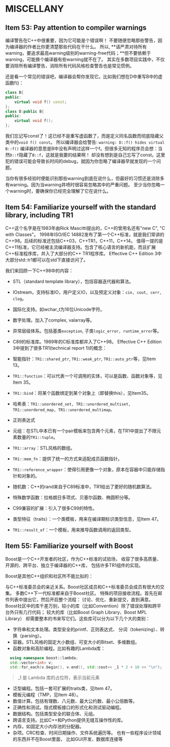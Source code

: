 # MISCELLANY

## Item 53: Pay attention to compiler warnings

编译警告在C++中很重要，因为它可能是个错误啊！ 不要随便忽略那些警告，因为编译器的作者比你更清楚那些代码在干什么。 所以, **请严肃对待所有warning，要追求最高warning级别的warning-free代码；**但不要依赖于warning，可能换个编译器有些warning就不在了。
其实在多数项目实践中，不仅要消除所有编译警告，消除所有代码风格检查警告也是常见惯例。

还是看一个常见的错误吧，编译器会帮你发现它。比如我们想在D中重写B中的虚函数f()：

```cpp
class B{
public:
    virtual void f() const;
};
class D:public B{
public:
    virtual void f();
};
```

我们忘记写const了！这已经不是重写虚函数了，而是定义同名函数而彻底隐藏父类中的`void f() const`。 所以编译器会给警告: `warning: D::f() hides virtual B::f()`
编译器的意思是B中没有声明过这样一个f。但很多无知的程序员会想：当然`D::f`隐藏了`B::f`，这就是我要的结果啊！ 却没有想到是自己忘写了const。这里犯的错误可能会导致长时间的debug，就因为你忽略了编译器早就发现的一个问题。

当你有很多经验时便能识别那些warning到底在说什么，但最好的习惯还是消除多有warning。因为当warning井喷时很容易忽略其中的严重问题。 至少当你忽略一个warning时，要确保你已经完全理解了它在说什么。

## Item 54: Familiarize yourself with the standard library, including TR1

C++这个名字是在1983年由Rick Mascitti提出的，C++的曾用名还有"new C", "C with Classes"。 1998年ISO/IEC 14882发布了第一个C++标准，就是我们常讲的C++98。后续的标准还包括C++03，C++TR1，C++11，C++14。 值得一提的是C++11标准，它已经被主流编译器支持。包含了核心语言的新机能，而且扩展C++标准程序库，并入了大部分的C++ TR1程序库。 Effective C++ Edition 3中大部分std::tr1都可以在std下直接访问了。

我们来回顾一下C++98中的内容：

- STL（standard template library），包括容器迭代器和算法。
- IOstream，支持标准IO，用户定义IO，以及预定义对象：`cin, cout, cerr, clog`。
- 国际化支持。如wchar_t为16位Unicode字符。
- 数字处理。加入了complex, valarray等。
- 异常层级体系。包括基类`exception`, 子类`logic_error, runtime_error`等。
- C89的标准库。1989年的C标准库都并入了C++98。
Effective C++ Edition 3中提到了很多TR1(technical report 1)的概念：

- 智能指针：`TR1::shared_ptr`, `TR1::weak_ptr`, `TR1::auto_ptr`等，见Item 13。
- `TR1::function`：可以代表一个可调用的实体，可以是函数、函数对象等，见Item 35。
- `TR1::bind`：将某个函数绑定到某个对象上（即替换this），见Item35。
- 哈希表：`TR1::unordered_set, TR1::unordered_multiset, TR1::unordered_map, TR1::unordered_multimap。`
- 正则表达式
- 元组：在STL中本已有一个pair模板来包含两个元素，在TR1中提出了不限元素数量的`TR1::tuple`。
- `TR1::array`：STL风格的数组。
- `TR1::mem_fn`：提供了统一的方式来适配成员函数指针。
- `TR1::reference_wrapper`：使得引用更像一个对象，原本在容器中只能存储指针和对象的。
- 随机数：C++的rand来自于C89标准中，TR1给出了更好的随机数算法。
- 特殊数学函数：拉格朗日多项式、贝塞尔函数、椭圆积分等。
- C99兼容的扩展：引入了很多C99的特性。
- 类型特征（traits）：一个类模板，用来在编译期标识类型信息，见Item 47。
- `TR1::result_of`：一个模板，用来推导函数调用的返回类型。

## Item 55: Familiarize yourself with Boost

Boost是一个C++开发者的社区，作为C++标准的试验场， 收容了很多高质量、开源的、跨平台、独立于编译器的C++库， 包括许多TR1组件的实现。

Boost是其他C++组织和社区所不能比拟的：

与C++标准委员会的亲近关系。Boost社区成员和C++标准委员会成员有很大的交集。 多数C++下一代标准都来自于Boost社区。
特殊的项目接收流程。首先在邮件列表中提出它，然后开启整个流程： 讨论、优化、重新提交，直到满意。
Boost社区中的库千差万别，较小的库（比如Convention）除了错误处理和跨平台外只有几行代码； 较大的库（比如Boost Graph Library、Boost MPL Library） 却需要整本的书来写它们。这些库可以分为以下几个大的类别：

- 字符串和文本处理。类型安全的printf、正则表达式、 分词（tokenizing）、转换（parsing）。
- 容器。STL风格的固定大小数组、可变大小的Bitset、多维数组。
- 函数对象和高阶编程。比如有趣的Lambda库：

```cpp
  using namespace boost::lambda;
  std::vector<int> v;
  std::for_each(v.begin(), v.end(), std::cout<< _1 * 2 + 10 << "\n");
```

> _1 是 Lambda 库的占位符，表示当前元素

- 泛型编程。包括一套可扩展的traits类，见Item 47。
- 模板元编程（TMP，见Item 48）。
- 数值计算。包括有理数、八元数、最大公约数、最小公倍数等。
- 正确性和测试。隐式模板接口的形式化和测试驱动编程。
- 数据结构。包括类型安全的联合体、元组。
- 跨语言支持。比如C++和Python提供无缝互操作性的库。
- 内存。如固定大小内存池的分配器。
- 杂项。CRC检查、时间日期操作、文件系统遍历等。
也有一些程序设计领域的东西并不在Boost里面， 比如GUI开发、数据库连接等
